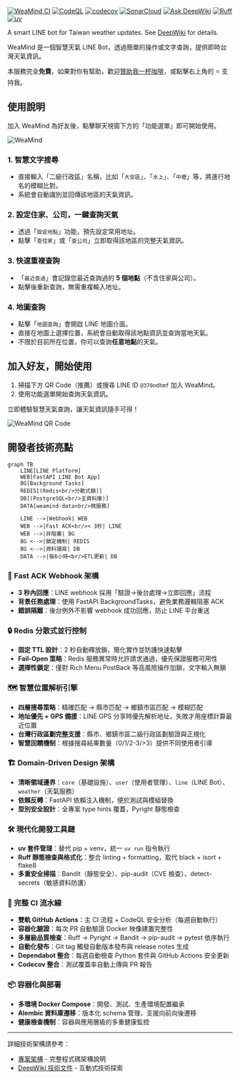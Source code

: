 [![WeaMind CI](https://github.com/kyomind/WeaMind/actions/workflows/ci.yml/badge.svg)](https://github.com/kyomind/WeaMind/actions/workflows/ci.yml)
[![CodeQL](https://github.com/kyomind/WeaMind/actions/workflows/codeql.yml/badge.svg)](https://github.com/kyomind/WeaMind/security/code-scanning)
[![codecov](https://codecov.io/gh/kyomind/WeaMind/branch/main/graph/badge.svg)](https://codecov.io/gh/kyomind/WeaMind)
[![SonarCloud](https://sonarcloud.io/api/project_badges/measure?project=kyomind_WeaMind&metric=sqale_rating)](https://sonarcloud.io/summary/overall?id=kyomind_WeaMind)
[![Ask DeepWiki](https://deepwiki.com/badge.svg)](https://deepwiki.com/kyomind/WeaMind)
[![Ruff](https://img.shields.io/endpoint?url=https://raw.githubusercontent.com/astral-sh/ruff/main/assets/badge/v2.json)](https://github.com/astral-sh/ruff)
[![uv](https://img.shields.io/endpoint?url=https://raw.githubusercontent.com/astral-sh/uv/main/assets/badge/v0.json)](https://github.com/astral-sh/uv)

A smart LINE bot for Taiwan weather updates. See [DeepWiki](https://deepwiki.com/kyomind/WeaMind) for details.

WeaMind 是一個智慧天氣 LINE Bot，透過簡單的操作或文字查詢，提供即時台灣天氣資訊。

本服務完全**免費**，如果對你有幫助，歡迎[贊助我一杯咖啡](https://portaly.cc/kyomind/support)，或點擊右上角的 ⭐️ 支持我。

## 使用說明

加入 WeaMind 為好友後，點擊聊天視窗下方的「功能選單」即可開始使用。

![WeaMind](https://img.kyomind.tw/2352352we-min-20250929-222126.png)

### 1. 智慧文字搜尋
- 直接輸入「二級行政區」名稱，比如「`大安區`」、「`水上`」、「`中壢`」等，將進行地名的模糊比對。
- 系統會自動識別並回傳該地區的天氣資訊。

### 2. 設定住家、公司，一鍵查詢天氣
- 透過「`設定地點`」功能，預先設定常用地址。
- 點擊「`查住家`」或「`查公司`」立即取得該地區的完整天氣資訊。

### 3. 快速重複查詢
- 「`最近查過`」會記錄您最近查詢過的 **5 個地點**（不含住家與公司）。
- 點擊後重新查詢，無需重複輸入地址。

### 4. 地圖查詢
- 點擊「`地圖查詢`」會開啟 LINE 地圖介面。
- 直接在地圖上選擇位置，系統會自動取得該地點資訊並查詢當地天氣。
- 不限於目前所在位置，你可以查詢**任意地點**的天氣。

## 加入好友，開始使用

1. 掃描下方 QR Code（推薦）或搜尋 LINE ID `@370ndhmf` 加入 WeaMind。
2. 使用功能選單開始查詢天氣資訊。

立即體驗智慧天氣查詢，讓天氣資訊隨手可得！

![WeaMind QR Code](https://img.kyomind.tw/wea-qrcode-min-20250929-223022.png)

## 開發者技術亮點

```mermaid
graph TB
    LINE[LINE Platform]
    WEB[FastAPI LINE Bot App]
    BG[Background Tasks]
    REDIS[(Redis<br/>分散式鎖)]
    DB[(PostgreSQL<br/>主資料庫)]
    DATA[weamind-data<br/>微服務]

    LINE -->|Webhook| WEB
    WEB -->|Fast ACK<br/>< 3秒| LINE
    WEB -->|非阻塞| BG
    BG <-->|鎖定機制| REDIS
    BG <-->|資料讀寫| DB
    DATA -->|每6小時<br/>ETL更新| DB
```

### 🚀 Fast ACK Webhook 架構
- **3 秒內回應**：LINE webhook 採用「驗證→後台處理→立即回應」流程
- **背景任務處理**：使用 FastAPI BackgroundTasks，避免業務邏輯阻塞 ACK
- **錯誤隔離**：後台例外不影響 webhook 成功回應，防止 LINE 平台重送

### 🔒 Redis 分散式並行控制
- **固定 TTL 設計**：2 秒自動釋放鎖，簡化實作並防護快速點擊
- **Fail-Open 策略**：Redis 服務異常時允許請求通過，優先保證服務可用性
- **選擇性鎖定**：僅對 Rich Menu PostBack 等高風險操作加鎖，文字輸入無鎖

### 🗺️ 智慧位置解析引擎
- **四層搜尋策略**：精確匹配 → 縣市匹配 → 鄉鎮市區匹配 → 模糊匹配
- **地址優先 + GPS 備援**：LINE GPS 分享時優先解析地址，失敗才用座標計算最近位置
- **台灣行政區劃完整支援**：縣市、鄉鎮市區二級行政區劃驗證與正規化
- **智慧回饋機制**：根據搜尋結果數量（0/1/2-3/>3）提供不同使用者引導

### 🏗️ Domain-Driven Design 架構
- **清晰領域邊界**：`core`（基礎設施）、`user`（使用者管理）、`line`（LINE Bot）、`weather`（天氣服務）
- **依賴反轉**：FastAPI 依賴注入機制，便於測試與模組替換
- **型別安全設計**：全專案 type hints 覆蓋，Pyright 靜態檢查

### 🛠️ 現代化開發工具鏈
- **uv 套件管理**：替代 pip + venv，統一 `uv run` 指令執行
- **Ruff 靜態檢查與格式化**：整合 linting + formatting，取代 black + isort + flake8
- **多重安全掃描**：Bandit（靜態安全）、pip-audit（CVE 檢查）、detect-secrets（敏感資料防護）

### 🔄 完整 CI 流水線
- **雙軌 GitHub Actions**：主 CI 流程 + CodeQL 安全分析（每週自動執行）
- **容器化驗證**：每次 PR 自動驗證 Docker 映像建置完整性
- **多層級品質檢查**：Ruff → Pyright → Bandit → pip-audit → pytest 依序執行
- **自動化發布**：Git tag 觸發自動版本發布與 release notes 生成
- **Dependabot 整合**：每週自動檢查 Python 套件與 GitHub Actions 安全更新
- **Codecov 整合**：測試覆蓋率自動上傳與 PR 報告

### 📦 容器化與部署
- **多環境 Docker Compose**：開發、測試、生產環境配置繼承
- **Alembic 資料庫遷移**：版本化 schema 管理，支援向前向後遷移
- **健康檢查機制**：容器與應用層級的多重健康監控

---

詳細技術架構請參考：
- [專案架構](docs/Architecture-Code.md) - 完整程式碼架構說明
- [DeepWiki 技術文件](https://deepwiki.com/kyomind/WeaMind) - 互動式技術探索
